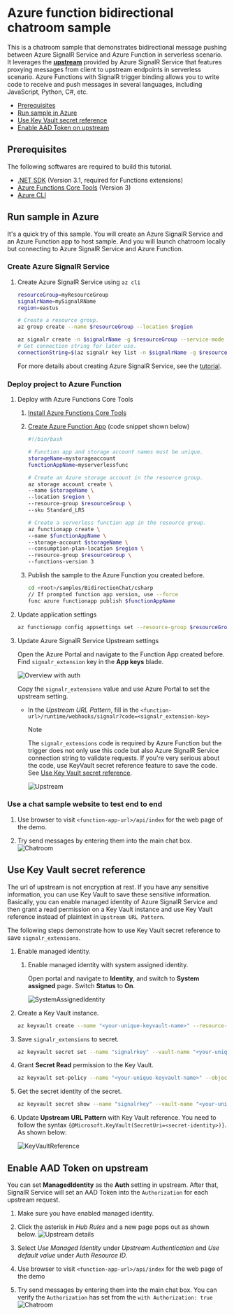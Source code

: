 # Azure function bidirectional chatroom sample

This is a chatroom sample that demonstrates bidirectional message pushing between Azure SignalR Service and Azure Function in serverless scenario. It leverages the [**upstream**](https://docs.microsoft.com/azure/azure-signalr/concept-upstream) provided by Azure SignalR Service that features proxying messages from client to upstream endpoints in serverless scenario. Azure Functions with SignalR trigger binding allows you to write code to receive and push messages in several languages, including JavaScript, Python, C#, etc.

- [Prerequisites](#prerequisites)
- [Run sample in Azure](#run-sample-in-azure)
- [Use Key Vault secret reference](#use-key-vault-secret-reference)
- [Enable AAD Token on upstream](#enable-aad-token-on-upstream)

<a name="prerequisites"></a>

## Prerequisites

The following softwares are required to build this tutorial.
* [.NET SDK](https://dotnet.microsoft.com/download) (Version 3.1, required for Functions extensions)
* [Azure Functions Core Tools](https://docs.microsoft.com/en-us/azure/azure-functions/functions-run-local?tabs=windows%2Ccsharp%2Cbash#install-the-azure-functions-core-tools) (Version 3)
* [Azure CLI](https://docs.microsoft.com/en-us/cli/azure/install-azure-cli?view=azure-cli-latest)

<a name="run-sample-in-azure"></a>

## Run sample in Azure

It's a quick try of this sample. You will create an Azure SignalR Service and an Azure Function app to host sample. And you will launch chatroom locally but connecting to Azure SignalR Service and Azure Function.

### Create Azure SignalR Service

1. Create Azure SignalR Service using `az cli`

    ```bash
    resourceGroup=myResourceGroup
    signalrName=mySignalRName
    region=eastus
    
    # Create a resource group.
    az group create --name $resourceGroup --location $region

    az signalr create -n $signalrName -g $resourceGroup --service-mode Serverless --sku Standard_S1
    # Get connection string for later use.
    connectionString=$(az signalr key list -n $signalrName -g $resourceGroup --query primaryConnectionString -o tsv)
    ```

    For more details about creating Azure SignalR Service, see the [tutorial](https://docs.microsoft.com/en-us/azure/azure-signalr/signalr-quickstart-azure-functions-javascript#create-an-azure-signalr-service-instance).

### Deploy project to Azure Function

1. Deploy with Azure Functions Core Tools
    1. [Install Azure Functions Core Tools](https://docs.microsoft.com/en-us/azure/azure-functions/functions-run-local?tabs=windows%2Ccsharp%2Cbash#install-the-azure-functions-core-tools)
    2. [Create Azure Function App](https://docs.microsoft.com/en-us/azure/azure-functions/scripts/functions-cli-create-serverless#sample-script) (code snippet shown below)

        ```bash
        #!/bin/bash

        # Function app and storage account names must be unique.
        storageName=mystorageaccount
        functionAppName=myserverlessfunc

        # Create an Azure storage account in the resource group.
        az storage account create \
        --name $storageName \
        --location $region \
        --resource-group $resourceGroup \
        --sku Standard_LRS

        # Create a serverless function app in the resource group.
        az functionapp create \
        --name $functionAppName \
        --storage-account $storageName \
        --consumption-plan-location $region \
        --resource-group $resourceGroup \
        --functions-version 3
        ```

    3. Publish the sample to the Azure Function you created before.

        ```bash
        cd <root>/samples/BidirectionChat/csharp
        // If prompted function app version, use --force
        func azure functionapp publish $functionAppName
        ```

2. Update application settings

    ```bash
    az functionapp config appsettings set --resource-group $resourceGroup --name $functionAppName --setting AzureSignalRConnectionString=$connectionString
    ```

3. Update Azure SignalR Service Upstream settings

    Open the Azure Portal and navigate to the Function App created before. Find `signalr_extension` key in the **App keys** blade.

    ![Overview with auth](getkeys.png)

    Copy the `signalr_extensions` value and use Azure Portal to set the upstream setting.
    - In the *Upstream URL Pattern*, fill in the `<function-url>/runtime/webhooks/signalr?code=<signalr_extension-key>`
        > [!NOTE]
        > The `signalr_extensions` code is required by Azure Function but the trigger does not only use this code but also Azure SignalR Service connection string to validate requests. If you're very serious about the code, use KeyVault secret reference feature to save the code. See [Use Key Vault secret reference](#use-keyvault-secret-reference).

        ![Upstream](upstream-portal.png)

### Use a chat sample website to test end to end

1. Use browser to visit `<function-app-url>/api/index` for the web page of the demo.

2. Try send messages by entering them into the main chat box.
    ![Chatroom](chatroom-noauth.png)

## Use Key Vault secret reference

The url of upstream is not encryption at rest. If you have any sensitive information, you can use Key Vault to save these sensitive information. Basically, you can enable managed identity of Azure SignalR Service and then grant a read permission on a Key Vault instance and use Key Vault reference instead of plaintext in `Upstream URL Pattern`.

The following steps demonstrate how to use Key Vault secret reference to save `signalr_extensions`.

1. Enable managed identity.

    1. Enable managed identity with system assigned identity.

        Open portal and navigate to **Identity**, and switch to **System assigned** page. Switch **Status** to **On**.

        ![SystemAssignedIdentity](system-assigned-identity.png)

2. Create a Key Vault instance.

    ```bash
    az keyvault create --name "<your-unique-keyvault-name>" --resource-group "myResourceGroup" --location "EastUS"
    ```

3. Save `signalr_extensions` to secret.

    ```bash
    az keyvault secret set --name "signalrkey" --vault-name "<your-unique-keyvault-name>" --value "<signalr_extension_code_copied_from_azure_function>"
    ```

4. Grant **Secret Read** permission to the Key Vault.

    ```bash
    az keyvault set-policy --name "<your-unique-keyvault-name>" --object-id "<object-id-shown-in-system-assigned-identity>" --secret-permissions get
    ```

5. Get the secret identity of the secret.

    ```bash
    az keyvault secret show --name "signalrkey" --vault-name "<your-unique-keyvault-name>" --query id -o tsv
    ```

6. Update **Upstream URL Pattern** with Key Vault reference. You need to follow the syntax `{@Microsoft.KeyVault(SecretUri=<secret-identity>)}`. As shown below:

    ![KeyVaultReference](key-vault-reference.png)

## Enable AAD Token on upstream

You can set **ManagedIdentity** as the **Auth** setting in upstream. After that, SignalR Service will set an AAD Token into the `Authorization` for each upstream request.

1. Make sure you have enabled managed identity.

2. Click the asterisk in *Hub Rules* and a new page pops out as shown below.
    ![Upstream details](upstream-details-portal.png)

3. Select *Use Managed Identity* under *Upstream Authentication* and *Use default value* under *Auth Resource ID*.

4. Use browser to visit `<function-app-url>/api/index` for the web page of the demo

5. Try send messages by entering them into the main chat box. You can verify the `Authorization` has set from the `with Authorization: true`
    ![Chatroom](chatroom.png)
